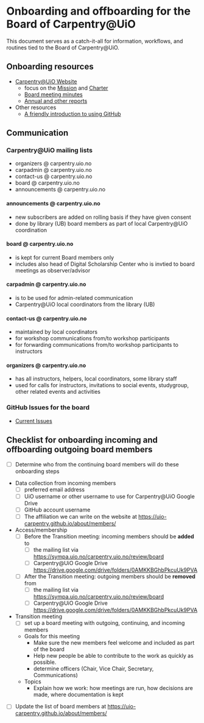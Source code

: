 # Onboarding and offboarding for the Board of Carpentry@UiO

This document serves as a catch-it-all for information, workflows, and routines tied to the Board of Carpentry@UiO.

## Onboarding resources

* [Carpentry@UiO Website](https://uio-carpentry.github.io/about)
  * focus on the [Mission](https://uio-carpentry.github.io/about/)
    and [Charter](https://uio-carpentry.github.io/about/charter/)
  * [Board meeting minutes](https://github.com/uio-carpentry/organisational/tree/master/meetings)
  * [Annual and other reports](https://uio-carpentry.github.io/about/reports/)
* Other resources
  * [A friendly introduction to using GitHub](https://rainsworth.github.io/intro-to-github/)

## Communication

### Carpentry@UiO mailing lists

- organizers @ carpentry.uio.no
- carpadmin @ carpentry.uio.no
- contact-us @ carpentry.uio.no
- board @ carpentry.uio.no
- announcements @ carpentry.uio.no

#### announcements @ carpentry.uio.no
- new subscribers are added on rolling basis if they have given consent
- done by library (UB) board members as part of local Carpentry@UiO coordination

#### board @ carpentry.uio.no
- is kept for current Board members only
- includes also head of Digital Scholarship Center who is invtied to board meetings as observer/advisor

#### carpadmin @ carpentry.uio.no
- is to be used for admin-related communication
- Carpentry@UiO local coordinators from the library (UB)

#### contact-us @ carpentry.uio.no
- maintained by local coordinators
- for workshop communications from/to workshop participants
- for forwarding communications from/to workshop participants to instructors

#### organizers @ carpentry.uio.no
- has all instructors, helpers, local coordinators, some library staff
- used for calls for instructors, invitations to social events, studygroup, other related events and activities


### GitHub Issues for the board

- [Current Issues](https://github.com/uio-carpentry/organisational/issues)

## Checklist for onboarding incoming and offboarding outgoing board members

- [ ] Determine who from the continuing board members will do these onboarding steps
- Data collection from incoming members
  - [ ] preferred email address
  - [ ] UiO username or other username to use for Carpentry@UiO Google Drive
  - [ ] GitHub account username
  - [ ] The affiliation we can write on the website at https://uio-carpentry.github.io/about/members/
- Access/membership
  - [ ] Before the Transition meeting: incoming members should be **added** to
    - [ ] the mailing list via https://sympa.uio.no/carpentry.uio.no/review/board
    - [ ] Carpentry@UiO Google Drive https://drive.google.com/drive/folders/0AMKKBGhbPkcuUk9PVA
  - [ ] After the Transition meeting: outgoing members should be **removed** from
    - [ ] the mailing list via https://sympa.uio.no/carpentry.uio.no/review/board
    - [ ] Carpentry@UiO Google Drive https://drive.google.com/drive/folders/0AMKKBGhbPkcuUk9PVA
- Transition meeting
  - [ ] set up a board meeting with outgoing, continuing, and incoming members
  - Goals for this meeting
    - Make sure the new members feel welcome and included as part of the board
    - Help new people be able to contribute to the work as quickly as possible.
    - determine officers (Chair, Vice Chair, Secretary, Communications)
  - Topics
    - Explain how we work: how meetings are run, how decisions are made, where documentation is kept
- [ ] Update the list of board members at https://uio-carpentry.github.io/about/members/
